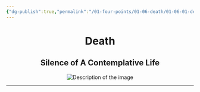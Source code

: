 ```yaml
---
{"dg-publish":true,"permalink":"/01-four-points/01-06-death/01-06-01-death/"}
---
```


<div style="text-align: center;">
    <h1>Death</h1>
    <h2>Silence of A Contemplative Life</h2>
    <img src="https://i.imgur.com/zRzbKi4.jpeg" alt="Description of the image" style="max-width: 100%; height: auto;">
</div>
<hr>

